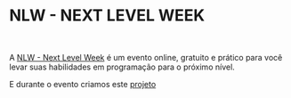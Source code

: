 <h1>NLW - NEXT LEVEL WEEK</h1>
<br>
<p>A <a href="https://nextlevelweek.com/inscricao/7">NLW - Next Level Week</a> é um evento online, gratuito e prático para você levar suas habilidades em programação para o próximo nível.</p>
<p>E durante o evento criamos este <a href="https://github.com/JefferMarcelino/NLW">projeto</a></p>
